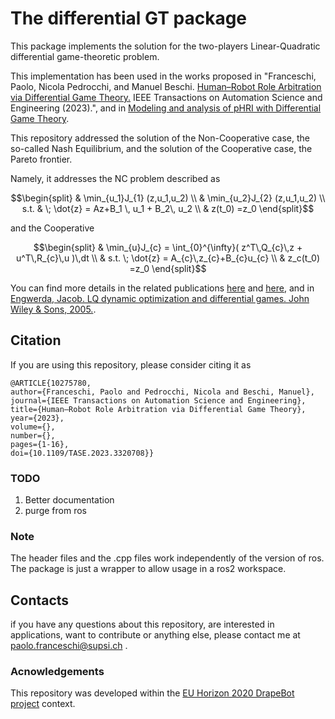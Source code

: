 # The differential GT package

This package implements the solution for the two-players Linear-Quadratic differential game-theoretic problem.

This implementation has been used in the works proposed in "Franceschi, Paolo, Nicola Pedrocchi, and Manuel Beschi. [Human–Robot Role Arbitration via Differential Game Theory.](https://ieeexplore.ieee.org/abstract/document/10275780) IEEE Transactions on Automation Science and Engineering (2023).", and in [Modeling and analysis of pHRI with Differential Game Theory](https://arxiv.org/abs/2307.10739).

This repository addressed the solution of the Non-Cooperative case, the so-called Nash Equilibrium, and the solution of the Cooperative case, the Pareto frontier.


Namely, it addresses the NC problem described as 

$$\begin{split}
    & \min_{u_1}J_{1} (z,u_1,u_2) \\
    & \min_{u_2}J_{2} (z,u_1,u_2) \\
    s.t. & \; \dot{z} = Az+B_1 \, u_1 + B_2\, u_2 \\
    & z(t_0) =z_0
  \end{split}$$

and the Cooperative 

$$\begin{split}
    & \min_{u}J_{c}  =  \int_{0}^{\infty}( z^T\,Q_{c}\,z + u^T\,R_{c}\,u )\,dt \\
    & s.t. \; \dot{z} = A_{c}\,z_{c}+B_{c}u_{c} \\
    & z_c(t_0) =z_0
  \end{split}$$

You can find more details in the related publications [here]((https://ieeexplore.ieee.org/abstract/document/10275780)) and [here](https://arxiv.org/abs/2307.10739), and in [Engwerda, Jacob. LQ dynamic optimization and differential games. John Wiley & Sons, 2005.](https://www.wiley.com/en-us/LQ+Dynamic+Optimization+and+Differential+Games-p-9780470015247).


## Citation
If you are using this repository, please consider citing it as 
```
@ARTICLE{10275780,
author={Franceschi, Paolo and Pedrocchi, Nicola and Beschi, Manuel},
journal={IEEE Transactions on Automation Science and Engineering}, 
title={Human–Robot Role Arbitration via Differential Game Theory}, 
year={2023},
volume={},
number={},
pages={1-16},
doi={10.1109/TASE.2023.3320708}}
```

### TODO
1. Better documentation
2. purge from ros

### Note
The header files and the .cpp files work independently of the version of ros. The package is just a wrapper to allow usage in a ros2 workspace.



## Contacts
if you have any questions about this repository, are interested in applications, want to contribute or anything else,
please contact me at paolo.franceschi@supsi.ch .

### Acnowledgements
This repository was developed within the [EU Horizon 2020 DrapeBot project](https://www.drapebot.eu/) context. 




